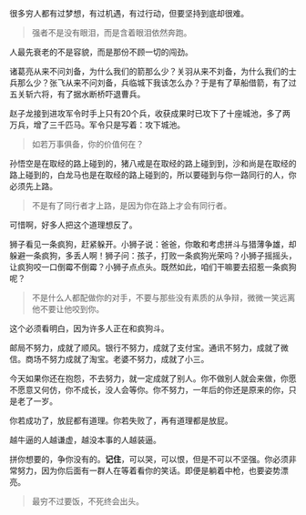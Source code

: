 很多穷人都有过梦想，有过机遇，有过行动，但要坚持到底却很难。

> 强者不是没有眼泪，而是含着眼泪依然奔跑。

人最先衰老的不是容貌，而是那份不顾一切的闯劲。

诸葛亮从来不问刘备，为什么我们的箭那么少？关羽从来不刘备，为什么我们的士兵那么少？张飞从来不问刘备，兵临城下我该怎么办？于是有了草船借箭，有了过五关斩六将，有了据水断桥吓退曹兵。

赵子龙接到进攻军令时手上只有20个兵，收获成果时已攻下了十座城池，多了两万兵，增了三千匹马。军令只是写着：攻下城池。

> 如若万事俱备，你的价值何在？

孙悟空是在取经的路上碰到的，猪八戒是在取经的路上碰到到，沙和尚是在取经的路上碰到的，白龙马也是在取经的路上碰到的，所以要碰到与你一路同行的人，你必须先上路。

> 不是有了同行者才上路，是因为你在路上才会有同行者。

可惜啊，好多人把这个道理想反了。

狮子看见一条疯狗，赶紧躲开。小狮子说：爸爸，你敢和考虑拼斗与猎薄争雄，却躲避一条疯狗，多丢人啊！狮子问：孩子，打败一条疯狗光荣吗？小狮子摇摇头，让疯狗咬一口倒霉不倒霉？小狮子点点头。既然如此，咱们干嘛要去招惹一条疯狗呢？

> 不是什么人都配做你的对手，不要与那些没有素质的从争辩，微微一笑远离他不要让他咬到你。

这个必须看明白，因为许多人正在和疯狗斗。

邮局不努力，成就了顺风。银行不努力，成就了支付宝。通讯不努力，成就了微信。商场不努力成就了淘宝。老婆不努力，成就了小三。

今天如果你还在抱怨，不去努力，就一定成就了别人。你不做别人就会来做，你愿不愿意又何仿，你不成长，没人会等你。你不努力，一年后的你还是原来的你，只是老了一岁。

你若成功了，放屁都有道理。你若失败了，再有道理都是放屁。

越牛逼的人越谦虚，越没本事的人越装逼。

拼你想要的，争你没有的。**记住**，可以哭，可以恨，但是不可以不坚强。你必须非常努力，因为你后面有一群人在等着看你的笑话。即便是躺着中枪，也要姿势漂亮。

> 最穷不过要饭，不死终会出头。